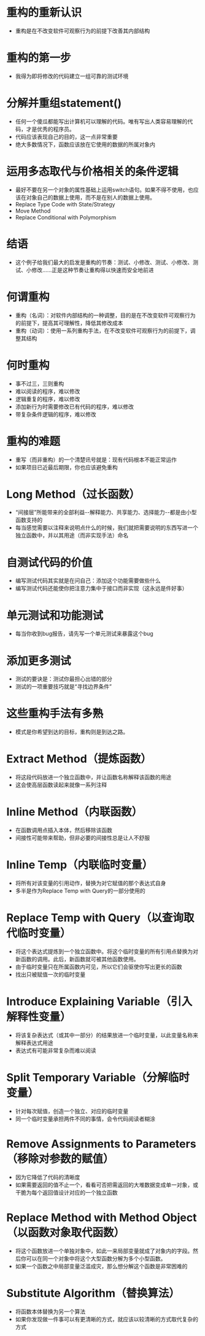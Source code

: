 # 重构的重新认识
* 重构是在不改变软件可观察行为的前提下改善其内部结构

# 重构的第一步
* 我得为即将修改的代码建立一组可靠的测试环境

# 分解并重组statement()
* 任何一个傻瓜都能写出计算机可以理解的代码。唯有写出人类容易理解的代码，才是优秀的程序员。
* 代码应该表现自己的目的，这一点非常重要
* 绝大多数情况下，函数应该放在它使用的数据的所属对象内

# 运用多态取代与价格相关的条件逻辑
* 最好不要在另一个对象的属性基础上运用switch语句。如果不得不使用，也应该在对象自己的数据上使用，而不是在别人的数据上使用。
* Replace Type Code with State/Strategy
* Move Method
* Replace Conditional with Polymorphism

# 结语
* 这个例子给我们最大的启发是重构的节奏：测试、小修改、测试、小修改、测试、小修改......正是这种节奏让重构得以快速而安全地前进

# 何谓重构
* 重构（名词）：对软件内部结构的一种调整，目的是在不改变软件可观察行为的前提下，提高其可理解性，降低其修改成本
* 重构（动词）：使用一系列重构手法，在不改变软件可观察行为的前提下，调整其结构

# 何时重构
* 事不过三，三则重构
* 难以阅读的程序，难以修改
* 逻辑重复的程序，难以修改
* 添加新行为时需要修改已有代码的程序，难以修改
* 带复杂条件逻辑的程序，难以修改

# 重构的难题
* 重写（而非重构）的一个清楚讯号就是：现有代码根本不能正常运作
* 如果项目已近最后期限，你也应该避免重构

# Long Method（过长函数）
* “间接层”所能带来的全部利益--解释能力、共享能力、选择能力--都是由小型函数支持的
* 每当感觉需要以注释来说明点什么的时候，我们就把需要说明的东西写进一个独立函数中，并以其用途（而非实现手法）命名

# 自测试代码的价值
* 编写测试代码其实就是在问自己：添加这个功能需要做些什么
* 编写测试代码还能使你把注意力集中于接口而非实现（这永远是件好事）

# 单元测试和功能测试
* 每当你收到bug报告，请先写一个单元测试来暴露这个bug

# 添加更多测试
* 测试的要诀是：测试你最担心出错的部分
* 测试的一项重要技巧就是“寻找边界条件”

# 这些重构手法有多熟
* 模式是你希望到达的目标，重构则是到达之路。

# Extract Method（提炼函数）
* 将这段代码放进一个独立函数中，并让函数名称解释该函数的用途
* 这会使高层函数读起来就像一系列注释

# Inline Method（内联函数）
* 在函数调用点插入本体，然后移除该函数
* 间接性可能带来帮助，但非必要的间接性总是让人不舒服

# Inline Temp（内联临时变量）
* 将所有对该变量的引用动作，替换为对它赋值的那个表达式自身
* 多半是作为Replace Temp with Query的一部分使用的

# Replace Temp with Query（以查询取代临时变量）
* 将这个表达式提炼到一个独立函数中。将这个临时变量的所有引用点替换为对新函数的调用。此后，新函数就可被其他函数使用。
* 由于临时变量只在所属函数内可见，所以它们会驱使你写出更长的函数
* 找出只被赋值一次的临时变量

# Introduce Explaining Variable（引入解释性变量）
* 将该复杂表达式（或其中一部分）的结果放进一个临时变量，以此变量名称来解释表达式用途
* 表达式有可能非常复杂而难以阅读

# Split Temporary Variable（分解临时变量）
* 针对每次赋值，创造一个独立、对应的临时变量
* 同一个临时变量承担两件不同的事情，会令代码阅读者糊涂

# Remove Assignments to Parameters（移除对参数的赋值）
* 因为它降低了代码的清晰度
* 如果需要返回的值不止一个，看看可否把需返回的大堆数据变成单一对象，或干脆为每个返回值设计对应的一个独立函数

# Replace Method with Method Object（以函数对象取代函数）
* 将这个函数放进一个单独对象中，如此一来局部变量就成了对象内的字段。然后你可以在同一个对象中将这个大型函数分解为多个小型函数。
* 如果一个函数之中局部变量泛滥成灾，那么想分解这个函数是非常困难的

# Substitute Algorithm（替换算法）
* 将函数本体替换为另一个算法
* 如果你发现做一件事可以有更清晰的方式，就应该以较清晰的方式取代复杂的方式
